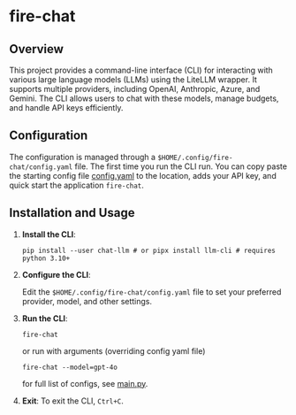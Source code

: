 # fire-chat

## Overview

This project provides a command-line interface (CLI) for interacting with various large language models (LLMs) using the
LiteLLM wrapper. It supports multiple providers, including OpenAI, Anthropic, Azure, and Gemini. The CLI allows users to
chat with these models, manage budgets, and handle API keys efficiently.

## Configuration

The configuration is managed through a `$HOME/.config/fire-chat/config.yaml` file. The first time you run the CLI run.
You can copy paste the starting config file [config.yaml](examples/config.yaml) to the location, adds your API key,
and quick start the application `fire-chat`.

## Installation and Usage

1. **Install the CLI**:

    ```shell
    pip install --user chat-llm # or pipx install llm-cli # requires python 3.10+
    ```

2. **Configure the CLI**:

   Edit the `$HOME/.config/fire-chat/config.yaml` file to set your preferred provider, model, and other settings.

3. **Run the CLI**:

    ```shell
    fire-chat
    ```

   or run with arguments (overriding config yaml file)

    ```shell
    fire-chat --model=gpt-4o
    ```

   for full list of configs, see [main.py](src/fire_chat/main.py).

4. **Exit**:
   To exit the CLI, `Ctrl+C`.
